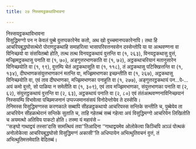 ```yaml
---
title: २७ निस्सयट्ठकथाविभावना

---
```

निस्सयट्ठकथाविभावना  
विसुद्धिमग्गो पन न केवलं पुब्बे वुत्तप्पकारेनेव कतो, अथ खो वुच्‍चमानप्पकारेनापि। तथा हि आचरियबुद्धघोसत्थेरो पोराणट्ठकथाहि समाहरित्वा भासापरिवत्तनवसेन दस्सेन्तोपि या या अत्थवण्णना वा विनिच्छयो वा संसयितब्बो होति, तत्थ तत्थ विनयट्ठकथायं वुत्तन्ति वा (१, २६३), विनयट्ठकथासु वुत्तं, मज्झिमट्ठकथासु पनाति वा (१, ७०), अङ्गुत्तरभाणकाति वा (१, ७२), अट्ठकथाचरियानं मतानुसारेन विनिच्छयोति वा (१, ९९), वुत्तम्पि चेतं अट्ठकथासूति वा (१, ११८), तं अट्ठकथासु पटिक्खित्तन्ति वा (१, १३४), दीघभाणकसंयुत्तभाणकानं मतन्ति वा, मज्झिमभाणका इच्छन्तीति वा (१, २६७), अट्ठकथासु विनिच्छयोति वा, एवं ताव दीघभाणका, मज्झिमभाणका पनाहूति वा (१, २७७), अङ्गुत्तरट्ठकथायं पन…पे॰… अयं कमो वुत्तो, सो पाळिया न समेतीति वा (१, ३०९), एवं ताव मज्झिमभाणका, संयुत्तभाणका पनाति वा (२, ६२), संयुत्तट्ठकथायं वुत्तन्ति वा (२, ६३), अट्ठकथायं पनाति वा (२, ८०) एवं तंतंअत्थवण्णनाविनिच्छयानं निस्सयम्पि विभावेत्वा पच्छिमजनानं उप्पज्‍जमानसंसयं विनोदेन्तोयेव ते दस्सेसि।  
तेनिमस्स विसुद्धिमग्गस्स करणकाले सब्बापि सीहळट्ठकथायो आचरियस्स सन्तिके सन्तीति च, पुब्बेयेव ता आचरियेन सीहळत्थेरानं सन्तिके सुताति च, ताहि गहेतब्बं सब्बं गहेत्वा अयं विसुद्धिमग्गो आचरियेन लिखितोति च अयमत्थो अतिविय पाकटो होति। तस्मा यं महावंसे –  
‘‘सङ्घो गाथाद्वयं तस्सा’दासि सामत्थियं तवा’’तिआदिना ‘‘गाथाद्वयमेव ओलोकेत्वा किञ्‍चिपि अञ्‍ञं पोत्थकं अनोलोकेत्वा आचरियबुद्धघोसो विसुद्धिमग्गं अकासी’’ति अधिप्पायेन अभित्थुतिवचनं वुत्तं, तं अभित्थुतिमत्तमेवाति वेदितब्बं।  